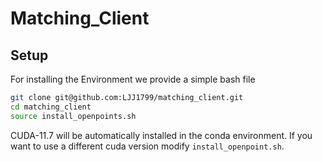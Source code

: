 # Matching_Client  

## Setup
For installing the Environment we provide a simple bash file 

```bash
git clone git@github.com:LJJ1799/matching_client.git  
cd matching_client  
source install_openpoints.sh  
```

CUDA-11.7 will be automatically installed in the conda environment. If you want to use a different cuda version modify `install_openpoint.sh`.
